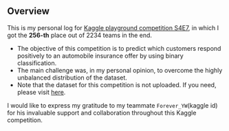 ## Overview
This is my personal log for [Kaggle playground competition S4E7](https://www.kaggle.com/competitions/playground-series-s4e7), in which I got the **256-th** place out of 2234 teams in the end.

* The objective of this competition is to predict which customers respond positively to an automobile insurance offer by using binary classification.
* The main challenge was, in my personal opinion, to overcome the highly unbalanced distribution of the dataset.
* Note that the dataset for this competition is not uploaded. If you need, please visit [here](https://www.kaggle.com/competitions/playground-series-s4e7/data).

I would like to express my gratitude to my teammate `Forever_YW`(kaggle id) for his invaluable support and collaboration throughout this Kaggle competition.
